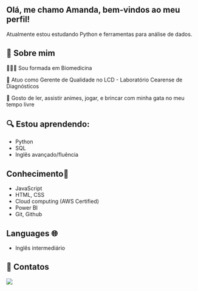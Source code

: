 ##      Olá, me chamo Amanda, bem-vindos ao meu perfil!
Atualmente estou estudando Python e ferramentas para análise de dados.
<!--
**amanda-ss4/amanda-ss4** is a ✨ _special_ ✨ repository because its `README.md` (this file) appears on your GitHub profile.

Here are some ideas to get you started:

- 🔭 I’m currently working on ...
- 🌱 I’m currently learning ...
- 👯 I’m looking to collaborate on ...
- 🤔 I’m looking for help with ...
- 💬 Ask me about ...
- 📫 How to reach me: ...
- 😄 Pronouns: ...
- ⚡ Fun fact: ...
-->

## 🚀 Sobre mim

👩🏽‍🎓 Sou formada em Biomedicina 

💼 Atuo como Gerente de Qualidade no LCD - Laboratório Cearense de Diagnósticos 

📖 Gosto de ler, assistir animes, jogar, e brincar com minha gata no meu tempo livre


## 🔍 Estou aprendendo:

- Python
- SQL
- Inglês avançado/fluência 
  
## Conhecimento📜

- JavaScript
- HTML, CSS
- Cloud computing (AWS Certified)
- Power BI
- Git, Github

##  Languages 🌐
- Inglês intermediário



## 📲 Contatos

<a href="https://www.linkedin.com/in/amandasantana4/" target="_blank"><img loading="lazy" src="https://img.shields.io/badge/-LinkedIn-%230077B5?style=for-the-badge&logo=linkedin&logoColor=white" target="_blank"></a>   
